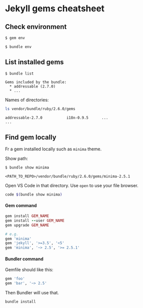 # Jekyll gems cheatsheet

## Check environment

```sh
$ gem env
```

```sh
$ bundle env
```


## List installed gems

```sh
$ bundle list
```
```
Gems included by the bundle:
  * addressable (2.7.0)
  * ...
```

Names of directories:

```sh
ls vendor/bundle/ruby/2.6.0/gems
```
```
addressable-2.7.0           i18n-0.9.5      ...
...
```

## Find gem locally

Fr a gem installed locally such as `minima` theme.

Show path:

```sh
$ bundle show minima
```
```
<PATH_TO_REPO>/vendor/bundle/ruby/2.6.0/gems/minima-2.5.1
```

Open VS Code in that directory. Use `open` to use your file browser.

```sh
code $(bundle show minima)
```


#### Gem command

```ruby
gem install GEM_NAME
gem install --user GEM_NAME
gem upgrade GEM_NAME

# e.g.
gem 'minima'
gem 'jekyll', '>=3.5', '<5'
gem 'minima', '~> 2.5', '>= 2.5.1'
```

#### Bundler command

Gemfile should like this:

```ruby
gem 'foo'
gem 'bar', '~> 2.5'
```

Then Bundler will use that.

```sh
bundle install
```

<!--stackedit_data:
eyJoaXN0b3J5IjpbLTExMDgwNTM2ODZdfQ==
-->

